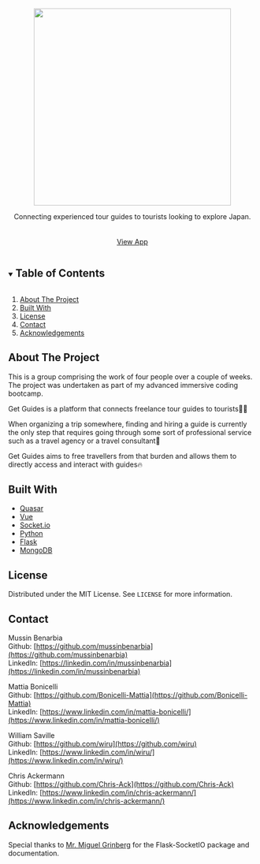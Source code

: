<br />
<p align="center">
  <img width="400" src="https://i.imgur.com/kwdBNhd.png">

  <p align="center">
    Connecting experienced tour guides to tourists looking to explore Japan.
    <br />
    <br />
    <br />
    <a href="https://getguides.herokuapp.com/">View App</a>
  </p>
</p>

<!-- TABLE OF CONTENTS -->
<details open="open">
  <summary><h2 style="display: inline-block">Table of Contents</h2></summary>
  <ol>
    <li><a href="#about-the-project">About The Project</a></li>
    <li><a href="#built-with">Built With</a></li>
    <li><a href="#license">License</a></li>
    <li><a href="#contact">Contact</a></li>
    <li><a href="#acknowledgements">Acknowledgements</a></li>
  </ol>
</details>

<!-- ABOUT THE PROJECT -->

## About The Project

This is a group comprising the work of four people over a couple of weeks. The project was undertaken as part of my advanced immersive coding bootcamp. 

Get Guides is a platform that connects freelance tour guides to tourists🏃‍♂️

When organizing a trip somewhere, finding and hiring a guide is currently the only step that requires going through some sort of professional service such as a travel agency or a travel consultant🙅

Get Guides aims to free travellers from that burden and allows them to directly access and interact with guides🔥

## Built With

- [Quasar](https://quasar.dev/)
- [Vue](https://vuejs.org/)
- [Socket.io](https://socket.io/)
- [Python](https://www.python.org)
- [Flask](https://flask.palletsprojects.com/en/2.0.x/)
- [MongoDB](https://www.mongodb.com)

## License

Distributed under the MIT License. See `LICENSE` for more information.

<!-- CONTACT -->

## Contact

Mussin Benarbia
<br />
Github: [https://github.com/mussinbenarbia](https://github.com/mussinbenarbia)
<br />
LinkedIn: [https://linkedin.com/in/mussinbenarbia](https://linkedin.com/in/mussinbenarbia)

Mattia Bonicelli
<br />
Github: [https://github.com/Bonicelli-Mattia](https://github.com/Bonicelli-Mattia)
<br />
LinkedIn: [https://www.linkedin.com/in/mattia-bonicelli/](https://www.linkedin.com/in/mattia-bonicelli/)

William Saville
<br />
Github: [https://github.com/wiru](https://github.com/wiru)
<br />
LinkedIn: [https://www.linkedin.com/in/wiru/](https://www.linkedin.com/in/wiru/)

Chris Ackermann
<br />
Github: [https://github.com/Chris-Ack](https://github.com/Chris-Ack)
<br />
LinkedIn: [https://www.linkedin.com/in/chris-ackermann/](https://www.linkedin.com/in/chris-ackermann/)

<!-- ACKNOWLEDGEMENTS -->

## Acknowledgements

Special thanks to [Mr. Miguel Grinberg](https://blog.miguelgrinberg.com/) for the Flask-SocketIO package and documentation.
